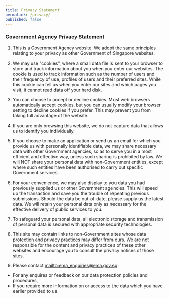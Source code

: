 ```yaml
---
title: Privacy Statement
permalink: /privacy/
published: false 
---
```


### **Government Agency Privacy Statement**

1.	This is a Government Agency website. We adopt the same principles relating to your privacy as other Government of Singapore websites.

2.	We may use "cookies", where a small data file is sent to your browser to store and track information about you when you enter our websites. The cookie is used to track information such as the number of users and their frequency of use, profiles of users and their preferred sites. While this cookie can tell us when you enter our sites and which pages you visit, it cannot read data off your hard disk.

3.	You can choose to accept or decline cookies. Most web browsers automatically accept cookies, but you can usually modify your browser setting to decline cookies if you prefer. This may prevent you from taking full advantage of the website.

4.	If you are only browsing this website, we do not capture data that allows us to identify you individually.

5.	If you choose to make an application or send us an email for which you provide us with personally identifiable data, we may share necessary data with other Government agencies, so as to serve you in a most efficient and effective way, unless such sharing is prohibited by law. We will NOT share your personal data with non-Government entities, except where such entities have been authorised to carry out specific Government services.

6.	For your convenience, we may also display to you data you had previously supplied us or other Government agencies. This will speed up the transaction and save you the trouble of repeating previous submissions. Should the data be out-of-date, please supply us the latest data. We will retain your personal data only as necessary for the effective delivery of public services to you.

7.	To safeguard your personal data, all electronic storage and transmission of personal data is secured with appropriate security technologies.

8.	This site may contain links to non-Government sites whose data protection and privacy practices may differ from ours. We are not responsible for the content and privacy practices of these other websites and encourage you to consult the privacy notices of those sites.

9.	Please contact <mailto:ema_enquiries@ema.gov.sg>:
*	For any enquires or feedback on our data protection policies and procedures,
*	If you require more information on or access to the data which you have earlier provided to us.
